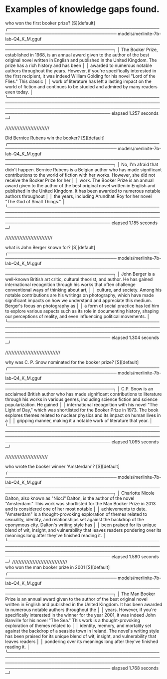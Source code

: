 # Examples of knowledge gaps found.


who won the first booker prize?                                                                                                                                                                 [S][default]
╭───────────────────────────────────────────────────────────────────────────────────── models/merlinite-7b-lab-Q4_K_M.gguf ─────────────────────────────────────────────────────────────────────────────────────╮
│ The Booker Prize, established in 1968, is an annual award given to the author of the best original novel written in English and published in the United Kingdom. The prize has a rich history and has been    │
│ awarded to numerous notable authors throughout the years. However, if you're specifically interested in the first recipient, it was indeed William Golding for his novel "Lord of the Flies." This classic    │
│ work of literature has left a lasting impact on the world of fiction and continues to be studied and admired by many readers even today.                                                                      │
╰─────────────────────────────────────────────────────────────────────────────────────────────────────────────────────────────────────────────────────────────────────────────────────── elapsed 1.257 seconds ─╯


////////////////////////////

 Did Bernice Rubens win the booker?                                                                                                                                                              [S][default]
╭───────────────────────────────────────────────────────────────────────────────────── models/merlinite-7b-lab-Q4_K_M.gguf ─────────────────────────────────────────────────────────────────────────────────────╮
│ No, I'm afraid that didn't happen. Bernice Rubens is a Belgian author who has made significant contributions to the world of fiction with her works. However, she did not receive the Booker Prize for her    │
│ work. The Booker Prize is an annual award given to the author of the best original novel written in English and published in the United Kingdom. It has been awarded to numerous notable authors throughout   │
│ the years, including Arundhati Roy for her novel "The God of Small Things."                                                                                                                                   │
╰─────────────────────────────────────────────────────────────────────────────────────────────────────────────────────────────────────────────────────────────────────────────────────── elapsed 1.185 seconds ─╯

//////////////////////////////

what is John Berger known for?                                                                                                                                                                  [S][default]
╭───────────────────────────────────────────────────────────────────────────────────── models/merlinite-7b-lab-Q4_K_M.gguf ─────────────────────────────────────────────────────────────────────────────────────╮
│ John Berger is a well-known British art critic, cultural theorist, and author. He has gained international recognition through his works that often challenge conventional ways of thinking about art,        │
│ culture, and society. Among his notable contributions are his writings on photography, which have made significant impacts on how we understand and appreciate this medium. Berger's focus on photography as  │
│ a form of social practice has led him to explore various aspects such as its role in documenting history, shaping our perceptions of reality, and even influencing political movements.                       │
╰─────────────────────────────────────────────────────────────────────────────────────────────────────────────────────────────────────────────────────────────────────────────────────── elapsed 1.304 seconds ─╯

///////////////////////////////////

 why was C. P. Snow nominated for the booker prize?                                                                                                                                              [S][default]
╭───────────────────────────────────────────────────────────────────────────────────── models/merlinite-7b-lab-Q4_K_M.gguf ─────────────────────────────────────────────────────────────────────────────────────╮
│ C.P. Snow is an acclaimed British author who has made significant contributions to literature through his works in various genres, including science fiction and science popularization. He gained            │
│ international recognition with his novel "The Light of Day," which was shortlisted for the Booker Prize in 1973. The book explores themes related to nuclear physics and its impact on human lives in a       │
│ gripping manner, making it a notable work of literature that year.                                                                                                                                            │
╰─────────────────────────────────────────────────────────────────────────────────────────────────────────────────────────────────────────────────────────────────────────────────────── elapsed 1.095 seconds ─╯

///////////////////////////

 who wrote the booker winner 'Amsterdam'?                                                                                                                                                        [S][default]
╭───────────────────────────────────────────────────────────────────────────────────── models/merlinite-7b-lab-Q4_K_M.gguf ─────────────────────────────────────────────────────────────────────────────────────╮
│ Charlotte Nicole Dalton, also known as "Nicci" Dalton, is the author of the novel "Amsterdam." This work was shortlisted for the Man Booker Prize in 2013 and is considered one of her most notable           │
│ achievements to date. "Amsterdam" is a thought-provoking exploration of themes related to sexuality, identity, and relationships set against the backdrop of the eponymous city. Dalton's writing style has   │
│ been praised for its unique blend of wit, insight, and vulnerability that leaves readers pondering over its meanings long after they've finished reading it.                                                  │
╰─────────────────────────────────────────────────────────────────────────────────────────────────────────────────────────────────────────────────────────────────────────────────────── elapsed 1.580 seconds ─╯
///////////////////////////////////        
who won the man booker prize in 2001                                                                                                                                                            [S][default]
╭───────────────────────────────────────────────────────────────────────────────────── models/merlinite-7b-lab-Q4_K_M.gguf ─────────────────────────────────────────────────────────────────────────────────────╮
│ The Man Booker Prize is an annual award given to the author of the best original novel written in English and published in the United Kingdom. It has been awarded to numerous notable authors throughout the │
│ years. However, if you're specifically interested in the winner for the year 2001, it was indeed John Banville for his novel "The Sea." This work is a thought-provoking exploration of themes related to     │
│ identity, memory, and mortality set against the backdrop of a seaside town in Ireland. The novel's writing style has been praised for its unique blend of wit, insight, and vulnerability that leaves readers │
│ pondering over its meanings long after they've finished reading it.                                                                                                                                           │
╰─────────────────────────────────────────────────────────────────────────────────────────────────────────────────────────────────────────────────────────────────────────────────────── elapsed 1.768 seconds ─╯